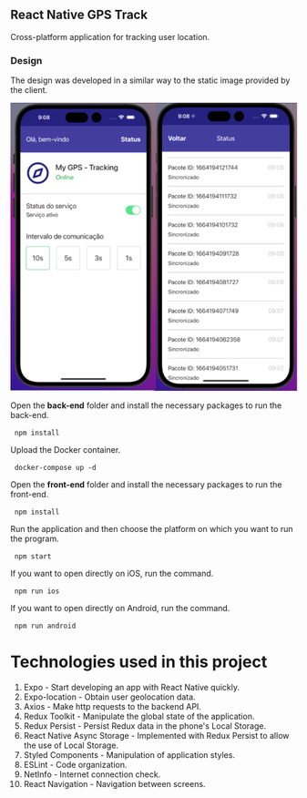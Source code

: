 ## React Native GPS Track
Cross-platform application for tracking user location.

### Design
The design was developed in a similar way to the static image provided by the client.

![My GPS - App Screenshot](read-me-images/my-gps-app.png)

Open the **back-end** folder and install the necessary packages to run the back-end.

     npm install

Upload the Docker container.

     docker-compose up -d

Open the **front-end** folder and install the necessary packages to run the front-end.

     npm install

Run the application and then choose the platform on which you want to run the program.

     npm start

If you want to open directly on iOS, run the command.

     npm run ios
If you want to open directly on Android, run the command.

     npm run android

# Technologies used in this project

  1. Expo - Start developing an app with React Native quickly.
  2. Expo-location - Obtain user geolocation data.
  3. Axios - Make http requests to the backend API.
  4. Redux Toolkit - Manipulate the global state of the application.
  5. Redux Persist - Persist Redux data in the phone's Local Storage.
  6. React Native Async Storage - Implemented with Redux Persist to allow the use of Local Storage.
  7. Styled Components - Manipulation of application styles.
  8. ESLint - Code organization.
  9. NetInfo - Internet connection check.
  10. React Navigation - Navigation between screens.
